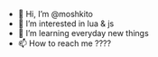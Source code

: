 - 👋 Hi, I’m @moshkito
- 👀 I’m interested in lua & js
- 🌱 I’m learning everyday new things
- 📫 How to reach me ????
<!---
moshkito/moshkito is a ✨ special ✨ repository because its `README.md` (this file) appears on your GitHub profile.
You can click the Preview link to take a look at your changes.
--->

